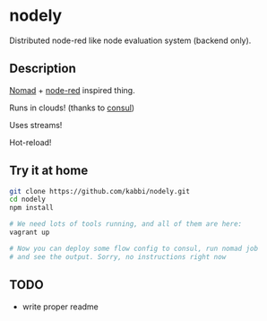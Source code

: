 # nodely
Distributed node-red like node evaluation system (backend only).

## Description

[Nomad](http://nomadproject.io/) + [node-red](http://nodered.org/) inspired thing.

Runs in clouds! (thanks to [consul](http://consul.io/))

Uses streams!

Hot-reload!

## Try it at home

```bash
git clone https://github.com/kabbi/nodely.git
cd nodely
npm install

# We need lots of tools running, and all of them are here:
vagrant up

# Now you can deploy some flow config to consul, run nomad job
# and see the output. Sorry, no instructions right now
```

## TODO
- write proper readme
